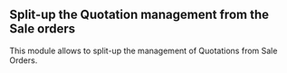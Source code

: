 Split-up the Quotation management from the Sale orders
------------------------------------------------------
This module allows to split-up the management of Quotations from Sale Orders. 